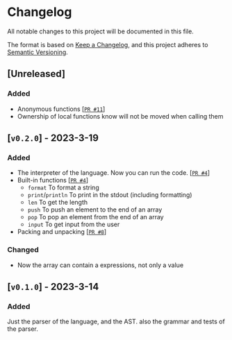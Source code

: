 # Changelog
All notable changes to this project will be documented in this file.

The format is based on [Keep a Changelog](https://keepachangelog.com/en/1.0.0/),
and this project adheres to [Semantic Versioning](https://semver.org/spec/v2.0.0.html).

## [Unreleased]
### Added
- Anonymous functions [[`PR #11`](https://github.com/TheAwiteb/ocypode-lang/pull/11)]
- Ownership of local functions know will not be moved when calling them

## [`v0.2.0`] - 2023-3-19
### Added
- The interpreter of the language. Now you can run the code. [[`PR #4`](https://github.com/TheAwiteb/ocypode-lang/pull/4)]
- Built-in functions [[`PR #4`](https://github.com/TheAwiteb/ocypode-lang/pull/4)]
    - `format` To format a string
    - `print`/`println` To print in the stdout (including formatting)
    - `len` To get the length
    - `push` To push an element to the end of an array
    - `pop` To pop an element from the end of an array
    - `input` To get input from the user
- Packing and unpacking [[`PR #8`](https://github.com/TheAwiteb/ocypode-lang/pull/8)]

### Changed
- Now the array can contain a expressions, not only a value

## [`v0.1.0`] - 2023-3-14
### Added
Just the parser of the language, and the AST. also the grammar and tests of the parser.